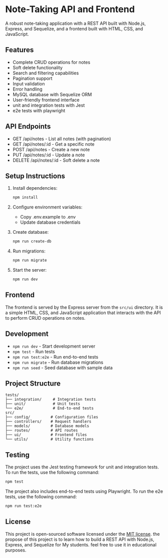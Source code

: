 # Note-Taking API and Frontend

A robust note-taking application with a REST API built with Node.js, Express, and Sequelize, and a frontend built with HTML, CSS, and JavaScript.

## Features

- Complete CRUD operations for notes
- Soft delete functionality
- Search and filtering capabilities
- Pagination support
- Input validation
- Error handling
- MySQL database with Sequelize ORM
- User-friendly frontend interface
- unit and integration tests with Jest
- e2e tests with playwright

## API Endpoints

- GET /api/notes - List all notes (with pagination)
- GET /api/notes/:id - Get a specific note
- POST /api/notes - Create a new note
- PUT /api/notes/:id - Update a note
- DELETE /api/notes/:id - Soft delete a note

## Setup Instructions

1. Install dependencies:
   ```bash
   npm install
   ```

2. Configure environment variables:
   - Copy .env.example to .env
   - Update database credentials

3. Create database:
   ```bash
   npm run create-db
   ```

4. Run migrations:
   ```bash
   npm run migrate
   ```

5. Start the server:
   ```bash
   npm run dev
   ```

## Frontend

The frontend is served by the Express server from the `src/ui` directory. It is a simple HTML, CSS, and JavaScript application that interacts with the API to perform CRUD operations on notes.

## Development

- `npm run dev` - Start development server
- `npm test` - Run tests
- `npm run test:e2e` - Run end-to-end tests
- `npm run migrate` - Run database migrations
- `npm run seed` - Seed database with sample data

## Project Structure

```
tests/
├── integration/     # Integration tests
├── unit/            # Unit tests
└── e2e/             # End-to-end tests
src/
├── config/         # Configuration files
├── controllers/    # Request handlers
├── models/         # Database models
├── routes/         # API routes
├── ui/             # Frontend files
└── utils/          # Utility functions
```
## Testing

The project uses the Jest testing framework for unit and integration tests. To run the tests, use the following command:

```bash
npm test
```

The project also includes end-to-end tests using Playwright. To run the e2e tests, use the following command:

```bash
npm run test:e2e
```

## License

This project is open-sourced software licensed under the [MIT license](https://opensource.org/licenses/MIT).
the propose of this project is to learn how to build a REST API with Node.js, Express, and Sequelize for My students. feel free to use it in educational purposes.